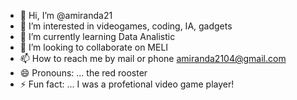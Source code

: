 - 👋 Hi, I’m @amiranda21
- 👀 I’m interested in videogames, coding, IA, gadgets
- 🌱 I’m currently learning Data Analistic
- 💞️ I’m looking to collaborate on MELI
- 📫 How to reach me by mail or phone amiranda2104@gmail.com
- 😄 Pronouns: ... the red rooster
- ⚡ Fun fact: ... I was a profetional video game player!

<!---
amiranda21/amiranda21 is a ✨ special ✨ repository because its `README.md` (this file) appears on your GitHub profile.
You can click the Preview link to take a look at your changes.
--->
